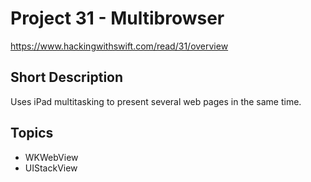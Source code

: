 # Project 31 - Multibrowser
https://www.hackingwithswift.com/read/31/overview

## Short Description
Uses iPad multitasking to present several web pages in the same time.

## Topics
- WKWebView
- UIStackView
